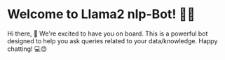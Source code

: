 # Welcome to Llama2 nlp-Bot! 🚀🤖

Hi there, 👋 We're excited to have you on board. This is a powerful bot designed to help you ask queries related to your data/knowledge.
Happy chatting! 💻😊


